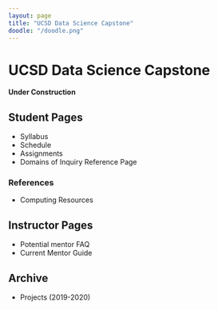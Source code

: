 ```yaml
---
layout: page
title: "UCSD Data Science Capstone"
doodle: "/doodle.png"
---
```


# UCSD Data Science Capstone

**Under Construction**

## Student Pages
* Syllabus
* Schedule
* Assignments
* Domains of Inquiry Reference Page

### References
* Computing Resources

## Instructor Pages
* Potential mentor FAQ
* Current Mentor Guide

## Archive
* Projects (2019-2020)
